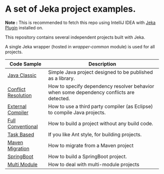 # A set of Jeka project examples.

__Note :__ This is recommended to fetch this repo using IntelliJ IDEA with [Jeka Plugin](https://plugins.jetbrains.com/plugin/13489-jeka) installed on.

This repository contains several independent projects built with Jeka.

A single Jeka wrapper (hosted in _wrapper-common_ module) is used for all projects.

| Code Sample                                  | Description                                                                              |
|----------------------------------------------|------------------------------------------------------------------------------------------|
| [Java Classic](./java-classic)               | Simple Java project designed to be published as a library.                               |
| [Conflict Resolution](./conflict-resolution) | How to specify dependency resolver behavior when some dependency conflicts are detected. |
| [External Compiler](./java-external-compiler) | How to use a third party compiler (as Eclipse) to compile Java projects.                 |
| [Full Conventional](./java-full-conventional) | How to build a project without any build code.                                           |
| [Task Based](./java-task-based)              | If you like Ant style, for building projects.                                            |
| [Maven Migration](./migrate-from-maven)      | How to migrate from a Maven project                                                      |
| [SpringBoot](./springboot-simple)            | How to build a SpringBoot project.                                                       |
| [Multi Module](./springboot-multi-modules)   | How to deal with multi-module projects                                                   |